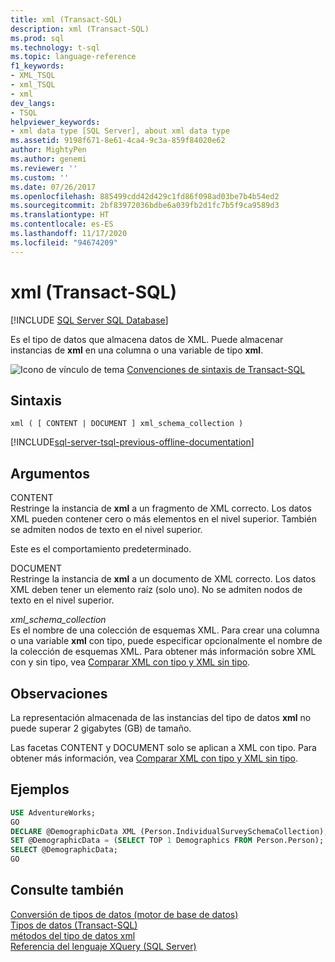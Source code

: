 ```yaml
---
title: xml (Transact-SQL)
description: xml (Transact-SQL)
ms.prod: sql
ms.technology: t-sql
ms.topic: language-reference
f1_keywords:
- XML_TSQL
- xml_TSQL
- xml
dev_langs:
- TSQL
helpviewer_keywords:
- xml data type [SQL Server], about xml data type
ms.assetid: 9198f671-8e61-4ca4-9c3a-859f84020e62
author: MightyPen
ms.author: genemi
ms.reviewer: ''
ms.custom: ''
ms.date: 07/26/2017
ms.openlocfilehash: 885499cdd42d429c1fd86f098ad03be7b4b54ed2
ms.sourcegitcommit: 2bf83972036bdbe6a039fb2d1fc7b5f9ca9589d3
ms.translationtype: HT
ms.contentlocale: es-ES
ms.lasthandoff: 11/17/2020
ms.locfileid: "94674209"
---
```

# <a name="xml-transact-sql"></a>xml (Transact-SQL)
[!INCLUDE [SQL Server SQL Database](../../includes/applies-to-version/sql-asdb.md)]

  Es el tipo de datos que almacena datos de XML. Puede almacenar instancias de **xml** en una columna o una variable de tipo **xml**.  
  
 ![Icono de vínculo de tema](../../database-engine/configure-windows/media/topic-link.gif "Icono de vínculo de tema") [Convenciones de sintaxis de Transact-SQL](../../t-sql/language-elements/transact-sql-syntax-conventions-transact-sql.md)  
  
## <a name="syntax"></a>Sintaxis  
  
```
xml ( [ CONTENT | DOCUMENT ] xml_schema_collection )  
```  
  
[!INCLUDE[sql-server-tsql-previous-offline-documentation](../../includes/sql-server-tsql-previous-offline-documentation.md)]

## <a name="arguments"></a>Argumentos
 CONTENT  
 Restringe la instancia de **xml** a un fragmento de XML correcto. Los datos XML pueden contener cero o más elementos en el nivel superior. También se admiten nodos de texto en el nivel superior.  
  
 Este es el comportamiento predeterminado.  
  
 DOCUMENT  
 Restringe la instancia de **xml** a un documento de XML correcto. Los datos XML deben tener un elemento raíz (solo uno). No se admiten nodos de texto en el nivel superior.  
  
 *xml_schema_collection*  
 Es el nombre de una colección de esquemas XML. Para crear una columna o una variable **xml** con tipo, puede especificar opcionalmente el nombre de la colección de esquemas XML. Para obtener más información sobre XML con y sin tipo, vea [Comparar XML con tipo y XML sin tipo](../../relational-databases/xml/compare-typed-xml-to-untyped-xml.md).  
  
## <a name="remarks"></a>Observaciones  
 La representación almacenada de las instancias del tipo de datos **xml** no puede superar 2 gigabytes (GB) de tamaño.  
  
 Las facetas CONTENT y DOCUMENT solo se aplican a XML con tipo. Para obtener más información, vea [Comparar XML con tipo y XML sin tipo](../../relational-databases/xml/compare-typed-xml-to-untyped-xml.md).  
  
## <a name="examples"></a>Ejemplos  
  
```sql
USE AdventureWorks;  
GO  
DECLARE @DemographicData XML (Person.IndividualSurveySchemaCollection);  
SET @DemographicData = (SELECT TOP 1 Demographics FROM Person.Person);  
SELECT @DemographicData;  
GO  
```  
  
## <a name="see-also"></a>Consulte también  
 [Conversión de tipos de datos &#40;motor de base de datos&#41;](../../t-sql/data-types/data-type-conversion-database-engine.md)   
 [Tipos de datos &#40;Transact-SQL&#41;](../../t-sql/data-types/data-types-transact-sql.md)   
 [métodos del tipo de datos xml](../../t-sql/xml/xml-data-type-methods.md)   
 [Referencia del lenguaje XQuery &#40;SQL Server&#41;](../../xquery/xquery-language-reference-sql-server.md)  
  
  
